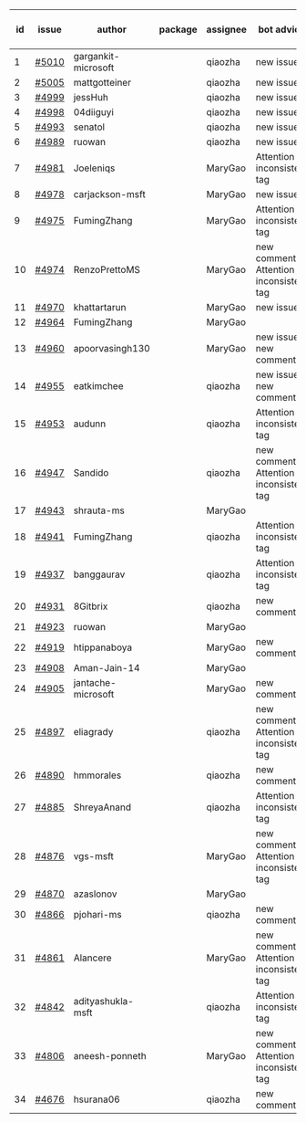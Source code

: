 | id | issue | author | package | assignee | bot advice | created date of issue | target release date | date from target |
| ------ | ------ | ------ | ------ | ------ | ------ | ------ | ------ | :-----: |
| 1 | [#5010](https://github.com/Azure/sdk-release-request/issues/5010) | gargankit-microsoft |  | qiaozha | new issue. | 02-28 | 03-22 |  |
| 2 | [#5005](https://github.com/Azure/sdk-release-request/issues/5005) | mattgotteiner |  | qiaozha | new issue. | 02-27 | 03-22 |  |
| 3 | [#4999](https://github.com/Azure/sdk-release-request/issues/4999) | jessHuh |  | qiaozha | new issue. | 02-27 | 03-22 |  |
| 4 | [#4998](https://github.com/Azure/sdk-release-request/issues/4998) | 04diiguyi |  | qiaozha | new issue. | 02-27 | 03-22 |  |
| 5 | [#4993](https://github.com/Azure/sdk-release-request/issues/4993) | senatol |  | qiaozha | new issue. | 02-27 | 03-22 |  |
| 6 | [#4989](https://github.com/Azure/sdk-release-request/issues/4989) | ruowan |  | qiaozha | new issue. | 02-27 | 03-22 |  |
| 7 | [#4981](https://github.com/Azure/sdk-release-request/issues/4981) | Joeleniqs |  | MaryGao | Attention to inconsistent tag | 02-24 | 03-22 |  |
| 8 | [#4978](https://github.com/Azure/sdk-release-request/issues/4978) | carjackson-msft |  | MaryGao | new issue. | 02-22 | 03-22 |  |
| 9 | [#4975](https://github.com/Azure/sdk-release-request/issues/4975) | FumingZhang |  | MaryGao | Attention to inconsistent tag | 02-21 | 03-22 |  |
| 10 | [#4974](https://github.com/Azure/sdk-release-request/issues/4974) | RenzoPrettoMS |  | MaryGao | new comment. Attention to inconsistent tag | 02-21 | 03-22 |  |
| 11 | [#4970](https://github.com/Azure/sdk-release-request/issues/4970) | khattartarun |  | MaryGao | new issue. | 02-20 | 03-22 |  |
| 12 | [#4964](https://github.com/Azure/sdk-release-request/issues/4964) | FumingZhang |  | MaryGao |  | 02-19 | 03-22 |  |
| 13 | [#4960](https://github.com/Azure/sdk-release-request/issues/4960) | apoorvasingh130 |  | MaryGao | new issue. new comment. | 02-19 | 03-22 |  |
| 14 | [#4955](https://github.com/Azure/sdk-release-request/issues/4955) | eatkimchee |  | qiaozha | new issue. new comment. | 02-17 | 03-22 |  |
| 15 | [#4953](https://github.com/Azure/sdk-release-request/issues/4953) | audunn |  | qiaozha | Attention to inconsistent tag | 02-16 | 03-22 |  |
| 16 | [#4947](https://github.com/Azure/sdk-release-request/issues/4947) | Sandido |  | qiaozha | new comment. Attention to inconsistent tag | 02-15 | 03-22 |  |
| 17 | [#4943](https://github.com/Azure/sdk-release-request/issues/4943) | shrauta-ms |  | MaryGao |  | 02-08 | 02-23 |  |
| 18 | [#4941](https://github.com/Azure/sdk-release-request/issues/4941) | FumingZhang |  | qiaozha | Attention to inconsistent tag | 02-02 | 02-23 |  |
| 19 | [#4937](https://github.com/Azure/sdk-release-request/issues/4937) | banggaurav |  | qiaozha | Attention to inconsistent tag | 02-01 | 02-23 |  |
| 20 | [#4931](https://github.com/Azure/sdk-release-request/issues/4931) | 8Gitbrix |  | qiaozha | new comment. | 01-31 | 02-23 |  |
| 21 | [#4923](https://github.com/Azure/sdk-release-request/issues/4923) | ruowan |  | MaryGao |  | 01-26 | 02-23 |  |
| 22 | [#4919](https://github.com/Azure/sdk-release-request/issues/4919) | htippanaboya |  | MaryGao | new comment. | 01-24 | 02-23 |  |
| 23 | [#4908](https://github.com/Azure/sdk-release-request/issues/4908) | Aman-Jain-14 |  | MaryGao |  | 01-22 | 02-23 |  |
| 24 | [#4905](https://github.com/Azure/sdk-release-request/issues/4905) | jantache-microsoft |  | MaryGao | new comment. | 01-22 | 02-23 |  |
| 25 | [#4897](https://github.com/Azure/sdk-release-request/issues/4897) | eliagrady |  | qiaozha | new comment. Attention to inconsistent tag | 01-18 | 02-23 |  |
| 26 | [#4890](https://github.com/Azure/sdk-release-request/issues/4890) | hmmorales |  | qiaozha | new comment. | 01-16 | 02-23 |  |
| 27 | [#4885](https://github.com/Azure/sdk-release-request/issues/4885) | ShreyaAnand |  | qiaozha | Attention to inconsistent tag | 01-15 | 02-23 |  |
| 28 | [#4876](https://github.com/Azure/sdk-release-request/issues/4876) | vgs-msft |  | MaryGao | new comment. Attention to inconsistent tag | 01-09 | 02-23 |  |
| 29 | [#4870](https://github.com/Azure/sdk-release-request/issues/4870) | azaslonov |  | MaryGao |  | 01-08 | 02-23 |  |
| 30 | [#4866](https://github.com/Azure/sdk-release-request/issues/4866) | pjohari-ms |  | qiaozha | new comment. | 01-06 | 02-23 |  |
| 31 | [#4861](https://github.com/Azure/sdk-release-request/issues/4861) | Alancere |  | MaryGao | new comment. Attention to inconsistent tag | 12-27 | 02-23 |  |
| 32 | [#4842](https://github.com/Azure/sdk-release-request/issues/4842) | adityashukla-msft |  | qiaozha | Attention to inconsistent tag | 12-20 | 02-23 |  |
| 33 | [#4806](https://github.com/Azure/sdk-release-request/issues/4806) | aneesh-ponneth |  | MaryGao | new comment. Attention to inconsistent tag | 11-29 | 02-23 |  |
| 34 | [#4676](https://github.com/Azure/sdk-release-request/issues/4676) | hsurana06 |  | qiaozha | new comment. | 10-23 | 02-23 |  |
